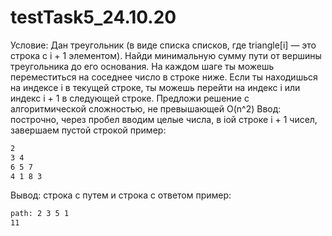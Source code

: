 # testTask5_24.10.20
Условие:
Дан треугольник (в виде списка списков, где triangle[i] — это строка с i + 1 элементом). Найди минимальную сумму пути от вершины треугольника до его основания.
На каждом шаге ты можешь переместиться на соседнее число в строке ниже. Если ты находишься на индексе i в текущей строке, ты можешь перейти на индекс i или индекс i + 1 в следующей строке.
Предложи решение с алгоритмической сложностью, не превышающей O(n^2)
Ввод: построчно, через пробел вводим целые числа, в iой строке i + 1 чисел, завершаем пустой строкой
пример:
```bash
2
3 4
6 5 7
4 1 8 3

```
Вывод: строка с путем и строка с ответом
пример:
```bash
path: 2 3 5 1 
11
```
